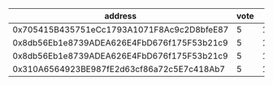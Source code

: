 address|vote|timestamp|signature
---|---|---|---
0x705415B435751eCc1793A1071F8Ac9c2D8bfeE87|5|1602600452|0x76ab1a9f26b9f207a01cf77f31f7023ceb66e7480ea13dfaa48d9cfedbaa40b52bc9fc71e6b8faa5fb86fcaad25f41392a12603cd281551a748ee9bd757fb0b21b
0x8db56Eb1e8739ADEA626E4FbD676f175F53b21c9|5|1602600484|0x87fcb5a75b772129bbd7e1fe6112df385d1811fb353e0bab19cb97fa71d3855601fb1739637cdad05dadb19633169a67a97808a6ba9aed960b0530fba72752561c
0x8db56Eb1e8739ADEA626E4FbD676f175F53b21c9|5|1602600616|0xd64df25b4f38d6977a30cc73ab01026642dd9e4264d90df539cbe6e3c1ba7d576a81d853058c7e2d434c731339ce1e702309aa740c134d7a1837505be47b01a71b
0x310A6564923BE987fE2d63cf86a72c5E7c418Ab7|5|1602600718|0xa852cdf9ef2a3ccdb9d45896c04c419d7f3e42c6525076bd730b3c6cccda27a661cb036e794482c2f385f41fd7f53e28e81a34df8170ad143e2ddedd5bc533a11c